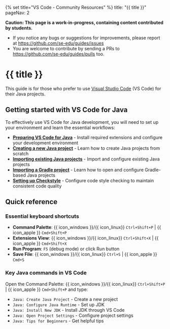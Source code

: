 {% set title="VS Code - Community Resources" %}
<frontmatter>
  title: "{{ title }}"
  pageNav: 2
</frontmatter>


<box type="warning" light>

**Caution: This page is a work-in-progress, containing content contributed by students.**

* If you notice any bugs or suggestions for improvements, please report at https://github.com/se-edu/guides/issues
* You are welcome to contribute by sending a PRs to https://github.com/se-edu/guides/pulls too.
</box>

# {{ title }}

This guide is for those who prefer to use [Visual Studio Code](https://code.visualstudio.com/) (VS Code) for their Java projects.

## Getting started with VS Code for Java

To effectively use VS Code for Java development, you will need to set up your environment and learn the essential workflows:

* **[Preparing VS Code for Java](vscodeJavaSetup.html)** - Install required extensions and configure your development environment
* **[Creating a new Java project](vscodeNewJavaProject.html)** - Learn how to create Java projects from scratch
* **[Importing existing Java projects](vscodeImportJavaProject.html)** - Import and configure existing Java projects
* **[Importing a Gradle project](vscodeGradleImport.html)** - Learn how to open and configure Gradle-based Java projects
* **[Setting up Checkstyle](vscodeCheckstyle.html)** - Configure code style checking to maintain consistent code quality

## Quick reference

### Essential keyboard shortcuts

* **Command Palette**: {{ icon_windows }}/{{ icon_linux}} `Ctrl+Shift+P` | {{ icon_apple }} `Cmd+Shift+P`
* **Extensions View**: {{ icon_windows }}/{{ icon_linux}} `Ctrl+Shift+X` | {{ icon_apple }} `Cmd+Shift+X`
* **Run Program**: `F5` (debug mode) or click Run button
* **Save File**: {{ icon_windows }}/{{ icon_linux}} `Ctrl+S` | {{ icon_apple }} `Cmd+S`

### Key Java commands in VS Code

Open the Command Palette: {{ icon_windows }}/{{ icon_linux}} `Ctrl+Shift+P` | {{ icon_apple }} `Cmd+Shift+P` and type:
* `Java: Create Java Project` - Create a new project
* `Java: Configure Java Runtime` - Set up JDK
* `Java: Install New JDK` - Install JDK through VS Code
* `Java: Open Project Settings` - Configure project settings
* `Java: Tips for Beginners` - Get helpful tips
